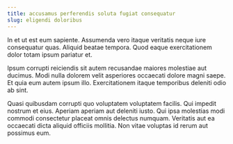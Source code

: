 ```yaml
---
title: accusamus perferendis soluta fugiat consequatur
slug: eligendi doloribus
---
```


In et ut est eum sapiente. Assumenda vero itaque veritatis neque iure consequatur quas. Aliquid beatae tempora. Quod eaque exercitationem dolor totam ipsum pariatur et.

Ipsum corrupti reiciendis sit autem recusandae maiores molestiae aut ducimus. Modi nulla dolorem velit asperiores occaecati dolore magni saepe. Et quia eum autem ipsum illo. Exercitationem itaque temporibus deleniti odio ab sint.

Quasi quibusdam corrupti quo voluptatem voluptatem facilis. Qui impedit nostrum et eius. Aperiam aperiam aut deleniti iusto. Qui ipsa molestias modi commodi consectetur placeat omnis delectus numquam. Veritatis aut ea occaecati dicta aliquid officiis mollitia. Non vitae voluptas id rerum aut possimus eum.
